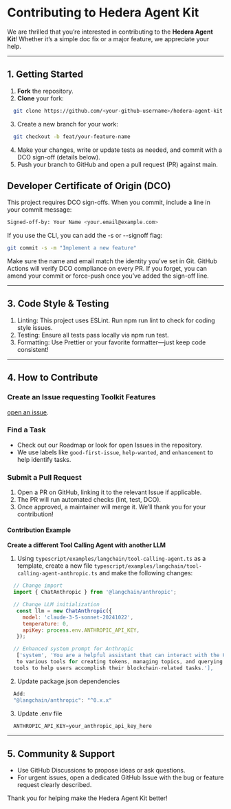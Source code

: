 # Contributing to Hedera Agent Kit

We are thrilled that you’re interested in contributing to the **Hedera Agent Kit**! Whether it’s a simple doc fix or a major feature, we appreciate your help.

---

## 1. Getting Started

1. **Fork** the repository.
2. **Clone** your fork:

```bash
  git clone https://github.com/<your-github-username>/hedera-agent-kit.git
```

3. Create a new branch for your work:

```bash
  git checkout -b feat/your-feature-name
```

4. Make your changes, write or update tests as needed, and commit with a DCO sign-off (details below).
5. Push your branch to GitHub and open a pull request (PR) against main.

## Developer Certificate of Origin (DCO)

This project requires DCO sign-offs. When you commit, include a line in your commit message:

```bash
Signed-off-by: Your Name <your.email@example.com>
```

If you use the CLI, you can add the -s or --signoff flag:

```bash
git commit -s -m "Implement a new feature"
```

Make sure the name and email match the identity you’ve set in Git. GitHub Actions will verify DCO compliance on every PR. If you forget, you can amend your commit or force-push once you’ve added the sign-off line.

---

## 3. Code Style & Testing

1. Linting: This project uses ESLint. Run npm run lint to check for coding style issues.
2. Testing: Ensure all tests pass locally via npm run test.
3. Formatting: Use Prettier or your favorite formatter—just keep code consistent!

---

## 4. How to Contribute

### Create an Issue requesting Toolkit Features

[open an issue](https://github.com/hedera-dev/hedera-agent-kit/issues/new?template=toolkit_feature_request.md&title=[FEATURE]%20-%20).

### Find a Task

- Check out our Roadmap or look for open Issues in the repository.
- We use labels like `good-first-issue`, `help-wanted`, and `enhancement` to help identify tasks.

### Submit a Pull Request

1. Open a PR on GitHub, linking it to the relevant Issue if applicable.
2. The PR will run automated checks (lint, test, DCO).
3. Once approved, a maintainer will merge it. We’ll thank you for your contribution!

#### Contribution Example

**Create a different Tool Calling Agent with another LLM**

1. Using `typescript/examples/langchain/tool-calling-agent.ts` as a template, create a new file `typescript/examples/langchain/tool-calling-agent-anthropic.ts` and make the following changes:

```js
  // Change import
  import { ChatAnthropic } from '@langchain/anthropic';

  // Change LLM initialization
   const llm = new ChatAnthropic({
     model: 'claude-3-5-sonnet-20241022',
     temperature: 0,
     apiKey: process.env.ANTHROPIC_API_KEY,
   });

  // Enhanced system prompt for Anthropic
   ['system', 'You are a helpful assistant that can interact with the Hedera blockchain. You have access
   to various tools for creating tokens, managing topics, and querying account information. Use these
  tools to help users accomplish their blockchain-related tasks.'],
```

  2. Update package.json dependencies

```js
  Add:
  "@langchain/anthropic": "^0.x.x"
```


  3. Update .env file
```js
  ANTHROPIC_API_KEY=your_anthropic_api_key_here
```

---

## 5. Community & Support

- Use GitHub Discussions to propose ideas or ask questions.
- For urgent issues, open a dedicated GitHub Issue with the bug or feature request clearly described.

Thank you for helping make the Hedera Agent Kit better!


